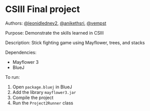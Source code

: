 # CSIII Final project

Authors: [@leonidlednev2](https://github.com/leonidlednev2), [@anikethsri](https://github.com/anikethsri), [@vempst](https://github.com/vempst)

Purpose: Demonstrate the skills learned in CSIII

Description: Stick fighting game using Mayflower, trees, and stacks

Dependencies:

* Mayflower 3
* BlueJ

To run:

1. Open `package.bluej` in BlueJ
2. Add the library `mayflower3.jar`
3. Compile the project
4. Run the `Project2Runner` class
